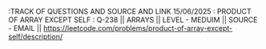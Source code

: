 :TRACK OF QUESTIONS AND SOURCE AND LINK
15/06/2025 : PRODUCT OF ARRAY EXCEPT SELF : Q-238 || ARRAYS || LEVEL - MEDUIM || SOURCE - EMAIL || https://leetcode.com/problems/product-of-array-except-self/description/

